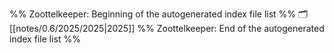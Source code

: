 %% Zoottelkeeper: Beginning of the autogenerated index file list  %%
🗂️ [[notes/0.6/2025/2025|2025]]
%% Zoottelkeeper: End of the autogenerated index file list  %%
